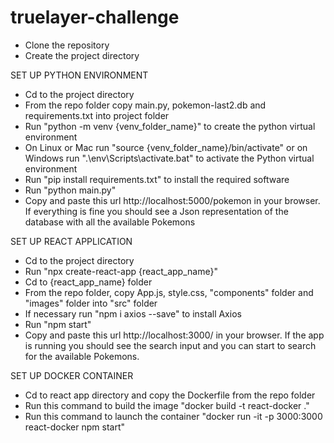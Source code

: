 # truelayer-challenge

- Clone the repository
- Create the project directory

SET UP PYTHON ENVIRONMENT
- Cd to the project directory
- From the repo folder copy main.py, pokemon-last2.db and requirements.txt into project folder
- Run "python -m venv {venv_folder_name}" to create the python virtual environment
- On Linux or Mac run "source {venv_folder_name}/bin/activate" or on Windows run ".\env\Scripts\activate.bat" to activate the Python virtual environment
- Run "pip install requirements.txt" to install the required software
- Run "python main.py"
- Copy and paste this url http://localhost:5000/pokemon in your browser. If everything is fine you should see a Json representation of the database with all the available Pokemons

SET UP REACT APPLICATION
- Cd to the project directory
- Run "npx create-react-app {react_app_name}"
- Cd to {react_app_name} folder
- From the repo folder, copy App.js, style.css, "components" folder and "images" folder into "src" folder
- If necessary run "npm i axios --save" to install Axios
- Run "npm start"
- Copy and paste this url http://localhost:3000/ in your browser. If the app is running you should see the search input and you can start to search for the available Pokemons.



SET UP DOCKER CONTAINER

- Cd to react app directory and copy the Dockerfile from the repo folder
- Run this command to build the image "docker build -t react-docker ."
- Run this command to launch the container "docker run -it -p 3000:3000 react-docker npm start"
